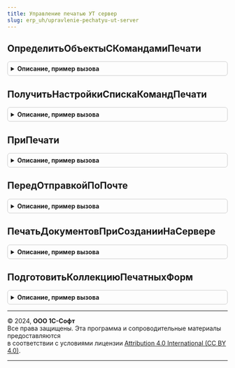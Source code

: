 ```yaml
---
title: Управление печатью УТ сервер
slug: erp_uh/upravlenie-pechatyu-ut-server
---
```



## ОпределитьОбъектыСКомандамиПечати
<details style="margin: 1em 0; padding: 0.5em; border: 1px solid #ccc; border-radius: 6px;">

<summary style="font-weight: bold; cursor: pointer;">Описание, пример вызова</summary>

```bsl

// см. УправлениеПечатьюПереопределяемый.ПриОпределенииОбъектовСКомандамиПечати
Процедура ОпределитьОбъектыСКомандамиПечати(СписокОбъектов) Экспорт
```

Пример вызова
```bsl
УправлениеПечатьюУТСервер.ОпределитьОбъектыСКомандамиПечати(СписокОбъектов) 
```
</details>

## ПолучитьНастройкиСпискаКомандПечати
<details style="margin: 1em 0; padding: 0.5em; border: 1px solid #ccc; border-radius: 6px;">

<summary style="font-weight: bold; cursor: pointer;">Описание, пример вызова</summary>

```bsl

// см. УправлениеПечатьюПереопределяемый.ПриПолученииНастроекСпискаКомандПечати
Процедура ПолучитьНастройкиСпискаКомандПечати(НастройкиСписка) Экспорт
```

Пример вызова
```bsl
УправлениеПечатьюУТСервер.ПолучитьНастройкиСпискаКомандПечати(НастройкиСписка) 
```
</details>

## ПриПечати
<details style="margin: 1em 0; padding: 0.5em; border: 1px solid #ccc; border-radius: 6px;">

<summary style="font-weight: bold; cursor: pointer;">Описание, пример вызова</summary>

```bsl

// cм. УправлениеПечатьюПереопределяемый.ПриПечати
Процедура ПриПечати(МассивОбъектов, ПараметрыПечати, КоллекцияПечатныхФорм, ОбъектыПечати, ПараметрыВывода) Экспорт
```

Пример вызова
```bsl
УправлениеПечатьюУТСервер.ПриПечати(МассивОбъектов, ПараметрыПечати, КоллекцияПечатныхФорм, ОбъектыПечати, ПараметрыВывода) 
```
</details>

## ПередОтправкойПоПочте
<details style="margin: 1em 0; padding: 0.5em; border: 1px solid #ccc; border-radius: 6px;">

<summary style="font-weight: bold; cursor: pointer;">Описание, пример вызова</summary>

```bsl

// cм. УправлениеПечатьюПереопределяемый.ПередОтправкойПоПочте
Процедура ПередОтправкойПоПочте(ПараметрыОтправки, ПараметрыВывода, ОбъектыПечати, ПечатныеФормы) Экспорт
```

Пример вызова
```bsl
УправлениеПечатьюУТСервер.ПередОтправкойПоПочте(ПараметрыОтправки, ПараметрыВывода, ОбъектыПечати, ПечатныеФормы) 
```
</details>

## ПечатьДокументовПриСозданииНаСервере
<details style="margin: 1em 0; padding: 0.5em; border: 1px solid #ccc; border-radius: 6px;">

<summary style="font-weight: bold; cursor: pointer;">Описание, пример вызова</summary>

```bsl

// см. УправлениеПечатьюПереопределяемый.ПечатьДокументовПриСозданииНаСервере
Процедура ПечатьДокументовПриСозданииНаСервере(Форма, Отказ, СтандартнаяОбработка) Экспорт
```

Пример вызова
```bsl
УправлениеПечатьюУТСервер.ПечатьДокументовПриСозданииНаСервере(Форма, Отказ, СтандартнаяОбработка) 
```
</details>

## ПодготовитьКоллекциюПечатныхФорм
<details style="margin: 1em 0; padding: 0.5em; border: 1px solid #ccc; border-radius: 6px;">

<summary style="font-weight: bold; cursor: pointer;">Описание, пример вызова</summary>

```bsl

// Конструктор для параметра КоллекцияПечатныхФорм процедуры Печать.
//
// Параметры:
//  ИменаМакетов - Строка - Имена макетов
//
// Возвращаемое значение:
//  ТаблицаЗначений - пустая коллекция печатных форм:
//   * ИмяМакета - Строка - идентификатор печатной формы;
//   * ИмяВРЕГ - Строка - идентификатор в верхнем регистре символов для быстрого поиска;
//   * СинонимМакета - Строка - представление печатной формы;
//   * ТабличныйДокумент - ТабличныйДокумент - печатная форма;
//   * Экземпляров - Число - количество копий, которое необходимо вывести на печать;
//   * Картинка - Картинка - (не используется);
//   * ПолныйПутьКМакету - Строка - используется для быстрого перехода к редактированию макета печатной формы;
//   * ИмяФайлаПечатнойФормы - Строка - имя файла;
//                           - Соответствие - имена файлов для каждого объекта:
//                              ** Ключ - ЛюбаяСсылка - ссылка на объект печати;
//                              ** Значение - Строка - имя файла;
//   * ОфисныеДокументы - Соответствие - коллекция печатных форм в формате офисных документов:
//                         ** Ключ - Строка - адрес во временном хранилище двоичных данных печатной формы;
//                         ** Значение - Строка - имя файла печатной формы.
Функция ПодготовитьКоллекциюПечатныхФорм(Знач ИменаМакетов) Экспорт
```

Пример вызова
```bsl
Результат = УправлениеПечатьюУТСервер.ПодготовитьКоллекциюПечатныхФорм(ИменаМакетов) 
```
</details>

---

© 2024, **ООО 1С-Софт**  
Все права защищены. Эта программа и сопроводительные материалы предоставляются  
в соответствии с условиями лицензии [Attribution 4.0 International (CC BY 4.0)](https://creativecommons.org/licenses/by/4.0/legalcode).

---
